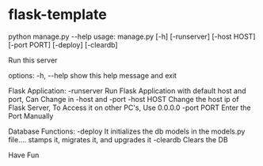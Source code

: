 # flask-template
python manage.py --help
usage: manage.py [-h] [-runserver] [-host HOST] [-port PORT] [-deploy]
                 [-cleardb]

Run this server

options:
  -h, --help  show this help message and exit

Flask Application:
  -runserver  Run Flask Application with default host and port, Can Change in
              -host and -port
  -host HOST  Change the host ip of Flask Server, To Access it on other PC's,
              Use 0.0.0.0
  -port PORT  Enter the Port Manually

Database Functions:
  -deploy     It initializes the db models in the models.py file.... stamps
              it, migrates it, and upgrades it
  -cleardb    Clears the DB

Have Fun
